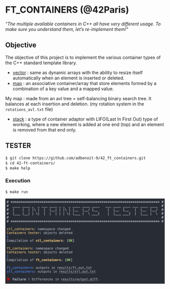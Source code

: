 # FT_CONTAINERS (@42Paris)
*"The multiple available containers in C++ all have very different usage. To make sure you understand them, let’s re-implement them!"*

## Objective

The objective of this project is to implement the various container types of the C++ standard template library.
- [vector](#vector) : same as dynamic arrays with the ability to resize itself automatically when an element is inserted or deleted.
- [map](#map) : an associative container/array that store elements formed by a combination of a key value and a mapped value.

My map : made from an avl tree = self-balancing binary search tree.
It balances at each insertion and deletion.
(my rotation system in the `rotations_avl.txt` file)
- [stack](stack) : a type of container adaptor with LIFO(Last In First Out) type of working, where a new element is added at one end (top) and an element is removed from that end only.  

## TESTER
```
$ git clone https://github.com/adbenoit-9/42_ft_containers.git
$ cd 42-ft-containers/
$ make help
```
<!-- ![Example](img/help.png) -->

### Execution
```
$ make run
```
![Example](img/screenshot.png)
